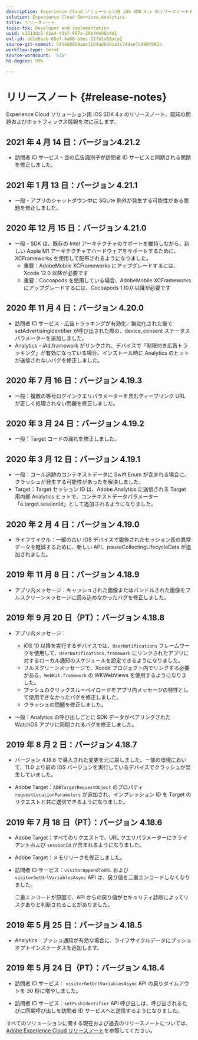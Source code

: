```yaml
---
description: Experience Cloud ソリューション用 iOS SDK 4.x のリリースノートおよび既知の問題です。
solution: Experience Cloud Services,Analytics
title: リリースノート
topic-fix: Developer and implementation
uuid: e1613dc5-02a4-43a7-997a-29b4de98b4d1
exl-id: dd1e6bab-65e7-4a68-b3ec-21fb1a08aca2
source-git-commit: 5434d8809aac11b4ad6dd1a3c74dae7dd98f095a
workflow-type: tm+mt
source-wordcount: '535'
ht-degree: 99%

---
```


# リリースノート {#release-notes}

Experience Cloud ソリューション用 iOS SDK 4.x のリリースノート、既知の問題およびホットフィックス情報を次に示します。

## 2021 年 4 月 14 日：バージョン4.21.2

* 訪問者 ID サービス - 空の広告識別子が訪問者 ID サービスと同期される問題を修正しました。

## 2021 年 1 月 13 日：バージョン 4.21.1

* 一般 - アプリのシャットダウン中に SQLite 例外が発生する可能性がある問題を修正しました。

## 2020 年 12 月 15 日：バージョン 4.21.0

* 一般 - SDK は、既存の Intel アーキテクチャのサポートを維持しながら、新しい Apple M1 アーキテクチャでハードウェアをサポートするために、XCFrameworks を使用して配布されるようになりました。
   * 重要：AdobeMobile XCFrameworks にアップグレードするには、Xcode 12.0 以降が必要です
   * 重要：Cocoapods を使用している場合、AdobeMobile XCFrameworks にアップグレードするには、Cocoapods 1.10.0 以降が必要です

## 2020 年 11 月 4 日：バージョン 4.20.0

* 訪問者 ID サービス - 広告トラッキングが有効化／無効化された後で setAdvertisingIdentifier が呼び出された際の、device_consent ステータスパラメーターを追加しました。
* Analytics - iAd.framework がリンクされ、デバイスで「制限付き広告トラッキング」が有効になっている場合、インストール時に Analytics のヒットが送信されないバグを修正しました。

## 2020 年 7 月 16 日：バージョン 4.19.3

* 一般：複数の等号ログインクエリパラメーターを含むディープリンク URL が正しく処理されない問題を修正しました。

## 2020 年 3 月 24 日：バージョン 4.19.2

* 一般：Target コードの漏れを修正しました。

## 2020 年 3 月 12 日：バージョン 4.19.1

* 一般：コール追跡のコンテキストデータに Swift Enum が含まれる場合に、クラッシュが発生する可能性があったを解決しました。
* Target：Target セッション ID は、Adobe Analytics に送信される Target 用内部 Analytics ヒットで、コンテキストデータパラメーター「a.target.sessionId」として追加されるようになりました。

## 2020 年 2 月 4 日：バージョン 4.19.0

* ライフサイクル：一部の古い iOS デバイスで報告されたセッション長の異常データを軽減するために、新しい API、pauseCollectingLifecycleData が追加されました。

## 2019 年 11 月 8 日：バージョン 4.18.9

* アプリ内メッセージ：キャッシュされた画像またはバンドルされた画像をフルスクリーンメッセージに読み込めなかったバグを修正しました。

## 2019 年 9 月 20 日（PT）：バージョン 4.18.8

* アプリ内メッセージ：

   * iOS 10 以降を実行するデバイスでは、`UserNotifications` フレームワークを使用して、`UserNotifications.framework` にリンクされたアプリに対するローカル通知のスケジュールを設定できるようになりました。
   * フルスクリーンメッセージで、Xcode プロジェクト内でリンクする必要がある、`WebKit.framework` の WKWebViews を使用するようになりました。
   * プッシュのクリックスルーペイロードをアプリ内メッセージの特性として使用できなかったバグを修正しました。
   * クラッシュの問題を修正しました。

* 一般：Analytics の呼び出しごとに SDK データがペアリングされた WatchOS アプリに同期されるバグを修正しました。

## 2019 年 8 月 2 日：バージョン 4.18.7

* バージョン 4.18.6 で導入された変更を元に戻しました。一部の環境において、11.0 より前の iOS バージョンを実行しているデバイスでクラッシュが発生していました。

* Adobe Target：`ADBTargetRequestObject` のプロパティ `requestLocationParameters` が追加され、インプレッション ID を Target のリクエストと共に送信できるようになりました。

## 2019 年 7 月 18 日（PT）：バージョン 4.18.6

* Adobe Target：すべてのリクエストで、URL クエリパラメーターにクライアントおよび `sessionId` が含まれるようになりました。
* Adobe Target：メモリリークを修正しました。
* 訪問者 ID サービス：`visitorAppendToURL` および `visitorGetUrlVariablesAsync` API は、戻り値を二重エンコードしなくなりました。

   二重エンコードが原因で、API からの戻り値がセキュリティ診断によってリスクありと判断されることがありました。

## 2019 年 5 月 25 日：バージョン 4.18.5

* Analytics：プッシュ通知が有効な場合に、ライフサイクルデータにプッシュオプトインステータスを追加します。

## 2019 年 5 月 24 日（PT）：バージョン 4.18.4

* 訪問者 ID サービス：
   `visitorGetUrlVariablesAsync` API の戻りタイムアウトを 30 秒に増やしました。

* 訪問者 ID サービス：`setPushIdentifier` API 呼び出しは、呼び出されるたびに同期呼び出しを訪問者 ID サービスへと送信するようになりました。

すべてのソリューションに関する現在および過去のリリースノートについては、[Adobe Experience Cloud リリースノート](https://experienceleague.adobe.com/docs/release-notes/experience-cloud/current.html?lang=ja)を参照してください。
